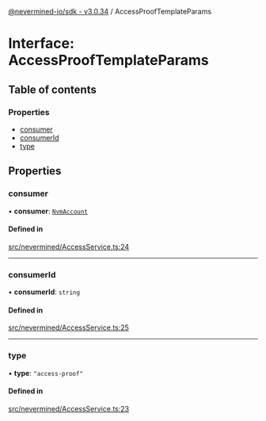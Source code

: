 [@nevermined-io/sdk - v3.0.34](../code-reference.md) / AccessProofTemplateParams

# Interface: AccessProofTemplateParams

## Table of contents

### Properties

- [consumer](AccessProofTemplateParams.md#consumer)
- [consumerId](AccessProofTemplateParams.md#consumerid)
- [type](AccessProofTemplateParams.md#type)

## Properties

### consumer

• **consumer**: [`NvmAccount`](../classes/NvmAccount.md)

#### Defined in

[src/nevermined/AccessService.ts:24](https://github.com/nevermined-io/sdk-js/blob/839427fa63429fae29c0c8e30540bd2ad8e19f29/src/nevermined/AccessService.ts#L24)

---

### consumerId

• **consumerId**: `string`

#### Defined in

[src/nevermined/AccessService.ts:25](https://github.com/nevermined-io/sdk-js/blob/839427fa63429fae29c0c8e30540bd2ad8e19f29/src/nevermined/AccessService.ts#L25)

---

### type

• **type**: `"access-proof"`

#### Defined in

[src/nevermined/AccessService.ts:23](https://github.com/nevermined-io/sdk-js/blob/839427fa63429fae29c0c8e30540bd2ad8e19f29/src/nevermined/AccessService.ts#L23)
